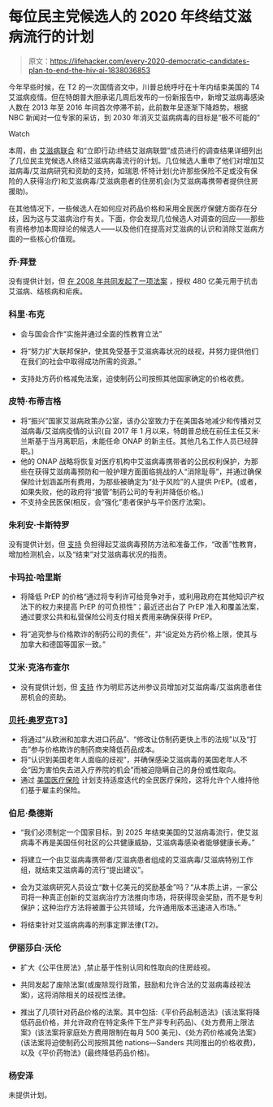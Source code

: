 # 每位民主党候选人的 2020 年终结艾滋病流行的计划

> 原文：<https://lifehacker.com/every-2020-democratic-candidates-plan-to-end-the-hiv-ai-1838036853>

今年早些时候，在 T2 的一次国情咨文中，川普总统呼吁在十年内结束美国的 T4 艾滋病疫情。但在特朗普大胆承诺几周后发布的一份新报告中，新增艾滋病毒感染人数在 2013 年至 2016 年间首次停滞不前，此前数年呈逐渐下降趋势。根据 NBC 新闻对一位专家的采访，到 2030 年消灭艾滋病病毒的目标是“极不可能的”

Watch

本周，由 [艾滋病联合](https://www.aidsunited.org) 和“立即行动:终结艾滋病联盟”成员进行的调查结果详细列出了几位民主党候选人终结艾滋病病毒流行的计划。几位候选人重申了他们对增加艾滋病毒/艾滋病研究和资助的支持，如瑞恩·怀特计划(允许那些保险不足或没有保险的人获得治疗)和艾滋病毒/艾滋病患者的住房机会(为艾滋病毒携带者提供住房援助)。

在其他情况下，一些候选人在如何应对药品价格和采用全民医疗保健方面存在分歧，因为这与艾滋病治疗有关。下面，你会发现几位候选人对调查的回应——那些有资格参加本周辩论的候选人——以及他们在提高对艾滋病的认识和消除艾滋病方面的一些核心价值观。

### 乔·拜登

没有提供计划，但 [在 2008 年共同发起了一项法案](https://www.congress.gov/bill/110th-congress/senate-bill/2731?q=%7B%22search%22%3A%5B%22biden+hiv%22%5D%7D&s=1&r=7https://www.congress.gov/bill/110th-congress/senate-bill/2731/https://www.congress.gov/110/plaws/publ293/PLAW-110publ293.pdf) ，授权 480 亿美元用于抗击艾滋病、结核病和疟疾。

### 科里·布克

*   会与国会合作“实施并通过全面的性教育立法”

*   将“努力扩大联邦保护，使其免受基于艾滋病毒状况的歧视，并努力提供他们在我们的社会中取得成功所需的资源。”
*   支持处方药价格减免法案，迫使制药公司按照其他国家确定的价格收费。

### 皮特·布蒂吉格

*   将“振兴”国家艾滋病政策办公室，该办公室致力于在美国各地减少和传播对艾滋病毒/艾滋病疫情的认识(自 2017 年 1 月以来，特朗普总统在前任主任艾米·兰斯基于当月离职后，未能任命 ONAP 的新主任。其他几名工作人员已经辞职。)
*   他的 ONAP 战略将恢复对医疗机构中艾滋病毒携带者的公民权利保护，为那些在获得艾滋病毒预防和一般护理方面面临挑战的人“消除耻辱”，并通过确保保险计划涵盖所有费用，为那些被确定为“处于风险”的人提供 PrEP。(或者，如果失败，他的政府将“接管”制药公司的专利并降低价格。)
*   不支持全民医保(相反，会“强化”患者保护与平价医疗法案)。

### 朱利安·卡斯特罗

没有提供计划，但 [支持](https://twitter.com/juliancastro/status/1151664733503836160?lang=en) 负担得起艾滋病毒预防方法和准备工作，“改善”性教育，增加检测机会，以及“结束”对艾滋病毒状况的指责。

### 卡玛拉·哈里斯

*   将降低 PrEP 的价格“通过将专利许可给竞争对手，或利用政府在其他知识产权法下的权力来提高 PrEP 的可负担性”；最近还出台了 PrEP 准入和覆盖法案，通过要求公共和私营保险公司支付相关费用来确保获得 PrEP。

*   将“追究参与价格欺诈的制药公司的责任”，并“设定处方药价格上限，使其与加拿大和德国等国家一致。”

### 艾米·克洛布查尔

*   没有提供计划，但 [支持](https://www.justushealth.org/news/senator-klobuchar-supports-ending-hiv-homelessness) 作为明尼苏达州参议员增加对艾滋病毒/艾滋病患者住房机会的资助。

### [贝托·奥罗克](https://www.aidsunited.org/data/files/Site_18/Policy/2020/ORourke_HIVSurvey2020.pdf)T3】

*   将通过“从欧洲和加拿大进口药品”、“修改让仿制药更快上市的法规”以及“打击”参与价格欺诈的制药商来降低药品成本。
*   将“认识到美国老年人面临的歧视”，并确保感染艾滋病毒的美国老年人不会“因为害怕失去进入疗养院的机会”而被迫隐瞒自己的身份或性取向。
*   通过 [美国医疗保险](https://www.vox.com/policy-and-politics/2019/3/18/18270857/medicare-for-all-beto-orourke-2020-policies-voxcare) 计划支持适度迭代的全民医疗保险，这将允许个人维持他们基于雇主的保险。

### 伯尼·桑德斯

*   “我们必须制定一个国家目标，到 2025 年结束美国的艾滋病毒流行，使艾滋病毒不再是美国任何社区的公共健康威胁，艾滋病毒感染者能够健康长寿。”
*   将建立一个由艾滋病毒携带者/艾滋病患者组成的艾滋病毒/艾滋病特别工作组，就结束艾滋病毒的流行“提出建议”。
*   会为艾滋病研究人员设立“数十亿美元的奖励基金”吗？“从本质上讲，一家公司将一种真正创新的艾滋病治疗方法推向市场，将获得现金奖励，而不是专利保护；这种治疗方法将被置于公共领域，允许通用版本迅速进入市场。”

*   将结束针对艾滋病病毒的刑事定罪法律(T2)。

### 伊丽莎白·沃伦

*   扩大《公平住房法》,禁止基于性别认同和性取向的住房歧视。

*   共同发起了废除法案(或废除现行政策，鼓励和允许合法的艾滋病毒歧视法案)，这将消除相关的歧视性法律。
*   推出了几项针对药品价格的法案。其中包括:《平价药品制造法》(该法案将降低药品价格，并允许政府在特定条件下生产非专利药品)、《处方费用上限法案》(该法案将家庭处方费用限制在每月 500 美元)、《处方药价格减免法案》(该法案将迫使制药公司按照其他 nations⁠—Sanders 共同推出的价格收费)，以及《平价药物法》(最终降低药品价格)。

### 杨安泽

未提供计划。